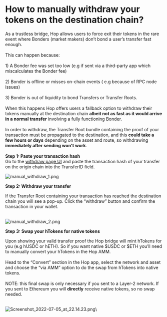 # How to manually withdraw your tokens on the destination chain?

As a trustless bridge, Hop allows users to force exit their tokens in the rare event where Bonders (market makers) don’t bond a user’s transfer fast enough.\
\
This can happen because:\
\
1\) A Bonder fee was set too low (e.g if sent via a third-party app which miscalculates the Bonder fee)\
\
2\) Bonder is offline or misses on-chain events ( e.g because of RPC node issues)\
\
3\) Bonder is out of liquidity to bond Transfers or Transfer Roots.\
\
When this happens Hop offers users a fallback option to withdraw their tokens manually at the destination chain **albeit not as fast as it would arrive in a normal transfer** involving a fully functioning Bonder.\
\
In order to withdraw, the Transfer Root bundle containing the proof of your transaction must be propagated to the destination, and this **could take a few hours or days** depending on the asset and route, so withdrawing **immediately after sending won't work**.\
\
**Step 1: Paste your transaction hash**\
Go to the [withdraw ](https://app.hop.exchange/#/withdraw?token=ETH)[page UI](https://app.hop.exchange/#/withdraw?token=ETH) and paste the transaction hash of your transfer on the origin chain into the TransferID field.

![manual\_withdraw\_1.png](https://help.hop.exchange/hc/article_attachments/7449225280781/manual_withdraw_1.png)

**Step 2: Withdraw your transfer**

If the Transfer Root containing your transaction has reached the destination chain you will see a pop-up. Click the “withdraw” button and confirm the transaction in your wallet.

\
![manual\_withdraw\_2.png](https://help.hop.exchange/hc/article_attachments/7449268621325/manual_withdraw_2.png)

**Step 3: Swap your hTokens for native tokens**

Upon showing your valid transfer proof the Hop bridge will mint hTokens for you (e.g hUSDC or hETH). So if you want native $USDC or $ETH you’ll need to manually convert your hTokens in the Hop AMM.\
\
Head to the “Convert” section in the Hop app, select the network and asset and choose the “via AMM” option to do the swap from hTokens into native tokens.\
\
NOTE: this final swap is only necessary if you sent to a Layer-2 network. If you sent to Ethereum you will **directly** receive native tokens, so no swap needed.

\
![Screenshot\_2022-07-05\_at\_22.14.23.png](https://help.hop.exchange/hc/article_attachments/7449261671437/Screenshot_2022-07-05_at_22.14.23.png)\
